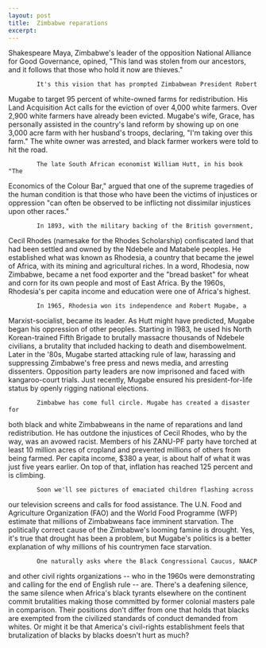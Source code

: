 ```yaml
---
layout: post
title:  Zimbabwe reparations
excerpt:
---
```












 Shakespeare Maya, Zimbabwe's leader of the opposition National
Alliance for Good Governance, opined, "This land was stolen from our
ancestors, and it follows that those who hold it now are thieves."

            It's this vision that has prompted Zimbabwean President Robert
Mugabe to target 95 percent of white-owned farms for redistribution. His
Land Acquisition Act calls for the eviction of over 4,000 white farmers.
Over 2,900 white farmers have already been evicted. Mugabe's wife, Grace,
has personally assisted in the country's land reform by showing up on one
3,000 acre farm with her husband's troops, declaring, "I'm taking over this
farm." The white owner was arrested, and black farmer workers were told to
hit the road.

            The late South African economist William Hutt, in his book "The
Economics of the Colour Bar," argued that one of the supreme tragedies of
the human condition is that those who have been the victims of injustices or
oppression "can often be observed to be inflicting not dissimilar injustices
upon other races."

            In 1893, with the military backing of the British government,
Cecil Rhodes (namesake for the Rhodes Scholarship) confiscated land that had
been settled and owned by the Ndebele and Matabele peoples. He established
what was known as Rhodesia, a country that became the jewel of Africa, with
its mining and agricultural riches. In a word, Rhodesia, now Zimbabwe,
became a net food exporter and the "bread basket" for wheat and corn for its
own people and most of East Africa. By the 1960s, Rhodesia's per capita
income and education were one of Africa's highest.

            In 1965, Rhodesia won its independence and Robert Mugabe, a
Marxist-socialist, became its leader. As Hutt might have predicted, Mugabe
began his oppression of other peoples. Starting in 1983, he used his North
Korean-trained Fifth Brigade to brutally massacre thousands of Ndebele
civilians, a brutality that included hacking to death and disembowelment.
Later in the '80s, Mugabe started attacking rule of law, harassing and
suppressing Zimbabwe's free press and news media, and arresting dissenters.
Opposition party leaders are now imprisoned and faced with kangaroo-court
trials. Just recently, Mugabe ensured his president-for-life status by
openly rigging national elections.

            Zimbabwe has come full circle. Mugabe has created a disaster for
both black and white Zimbabweans in the name of reparations and land
redistribution. He has outdone the injustices of Cecil Rhodes, who by the
way, was an avowed racist. Members of his ZANU-PF party have torched at
least 10 million acres of cropland and prevented millions of others from
being farmed. Per capita income, $380 a year, is about half of what it was
just five years earlier. On top of that, inflation has reached 125 percent
and is climbing.

            Soon we'll see pictures of emaciated children flashing across
our television screens and calls for food assistance. The U.N. Food and
Agriculture Organization (FAO) and the World Food Programme (WFP) estimate
that millions of Zimbabweans face imminent starvation. The politically
correct cause of the Zimbabwe's looming famine is drought. Yes, it's true
that drought has been a problem, but Mugabe's politics is a better
explanation of why millions of his countrymen face starvation.

            One naturally asks where the Black Congressional Caucus, NAACP
and other civil rights organizations -- who in the 1960s were demonstrating
and calling for the end of English rule -- are. There's a deafening silence,
the same silence when Africa's black tyrants elsewhere on the continent
commit brutalities making those committed by former colonial masters pale in
comparison. Their positions don't differ from one that holds that blacks are
exempted from the civilized standards of conduct demanded from whites. Or
might it be that America's civil-rights establishment feels that
brutalization of blacks by blacks doesn't hurt as much?



